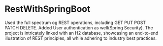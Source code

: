 # RestWithSpringBoot
Used the full spectrum og REST operations, including GET PUT POST PATCH DELETE. Added User authentication as well(Spring Security). 
The project is intricately linked with an H2 database, showcasing an end-to-end illustration of REST principles, all while adhering to industry best practices.
